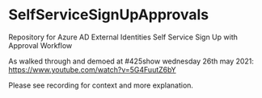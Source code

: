 # SelfServiceSignUpApprovals
Repository for Azure AD External Identities Self Service Sign Up with Approval Workflow

As walked through and demoed at #425show wednesday 26th may 2021: https://www.youtube.com/watch?v=5G4FuutZ6bY

Please see recording for context and more explanation.
